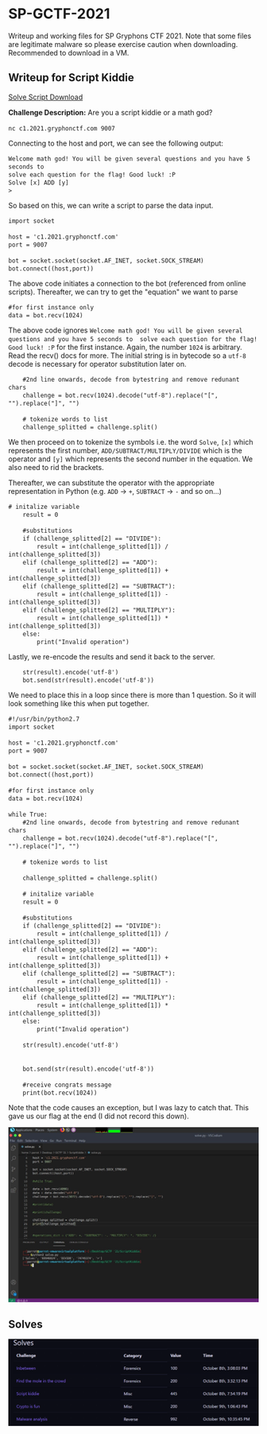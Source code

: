 # SP-GCTF-2021

Writeup and working files for SP Gryphons CTF 2021. Note that some files are legitimate malware so please exercise caution when downloading. Recommended to download in a VM.

## Writeup for Script Kiddie

[Solve Script Download](https://github.com/RyanNgCT/SP-GCTF-2021/blob/main/ScriptKiddie/solve.py) 

**Challenge Description:**
Are you a script kiddie or a math god?

`nc c1.2021.gryphonctf.com 9007`

Connecting to the host and port, we can see the following output:

```
Welcome math god! You will be given several questions and you have 5 seconds to 
solve each question for the flag! Good luck! :P
Solve [x] ADD [y]
>
```

So based on this, we can write a script to parse the data input.
```
import socket

host = 'c1.2021.gryphonctf.com'
port = 9007

bot = socket.socket(socket.AF_INET, socket.SOCK_STREAM)
bot.connect((host,port))
```

The above code initiates a connection to the bot (referenced from online scripts). Thereafter, we can try to get the "equation" we want to parse

```
#for first instance only
data = bot.recv(1024)
```

The above code ignores `Welcome math god! You will be given several questions and you have 5 seconds to 
solve each question for the flag! Good luck! :P` for the first instance. Again, the number `1024` is arbitrary. Read the recv() docs for more. The initial string is in bytecode so a `utf-8` decode is necessary for operator substitution later on.

```
    #2nd line onwards, decode from bytestring and remove redunant chars
    challenge = bot.recv(1024).decode("utf-8").replace("[", "").replace("]", "")

    # tokenize words to list
    challenge_splitted = challenge.split()
```

We then proceed on to tokenize the symbols i.e. the word `Solve`, `[x]` which represents the first number, `ADD/SUBTRACT/MULTIPLY/DIVIDE` which is the operator and `[y]` which represents the second number in the equation. We also need to rid the brackets.

Thereafter, we can substitute the operator with the appropriate representation in Python (e.g. `ADD` -> `+`, `SUBTRACT` -> `-` and so on...)

```
# initalize variable 
    result = 0

    #substitutions
    if (challenge_splitted[2] == "DIVIDE"):
        result = int(challenge_splitted[1]) / int(challenge_splitted[3])
    elif (challenge_splitted[2] == "ADD"):
        result = int(challenge_splitted[1]) + int(challenge_splitted[3])
    elif (challenge_splitted[2] == "SUBTRACT"):
        result = int(challenge_splitted[1]) - int(challenge_splitted[3])
    elif (challenge_splitted[2] == "MULTIPLY"):
        result = int(challenge_splitted[1]) * int(challenge_splitted[3])
    else:
        print("Invalid operation")
```

Lastly, we re-encode the results and send it back to the server.

```
    str(result).encode('utf-8')
    bot.send(str(result).encode('utf-8'))
```

We need to place this in a loop since there is more than 1 question. So it will look something like this when put together.

```
#!/usr/bin/python2.7
import socket

host = 'c1.2021.gryphonctf.com'
port = 9007

bot = socket.socket(socket.AF_INET, socket.SOCK_STREAM)
bot.connect((host,port))

#for first instance only
data = bot.recv(1024)

while True:
    #2nd line onwards, decode from bytestring and remove redunant chars
    challenge = bot.recv(1024).decode("utf-8").replace("[", "").replace("]", "")

    # tokenize words to list

    challenge_splitted = challenge.split()

    # initalize variable 
    result = 0

    #substitutions
    if (challenge_splitted[2] == "DIVIDE"):
        result = int(challenge_splitted[1]) / int(challenge_splitted[3])
    elif (challenge_splitted[2] == "ADD"):
        result = int(challenge_splitted[1]) + int(challenge_splitted[3])
    elif (challenge_splitted[2] == "SUBTRACT"):
        result = int(challenge_splitted[1]) - int(challenge_splitted[3])
    elif (challenge_splitted[2] == "MULTIPLY"):
        result = int(challenge_splitted[1]) * int(challenge_splitted[3])
    else:
        print("Invalid operation")

    str(result).encode('utf-8')


    bot.send(str(result).encode('utf-8'))

    #receive congrats message
    print(bot.recv(1024))
```

Note that the code causes an exception, but I was lazy to catch that. This gave us our flag at the end (I did not record this down).


![Partial Script Image](https://github.com/RyanNgCT/SP-GCTF-2021/blob/main/misc/image.jpeg)


## Solves

![img](https://github.com/RyanNgCT/SP-GCTF-2021/blob/main/misc/Solves.png)
